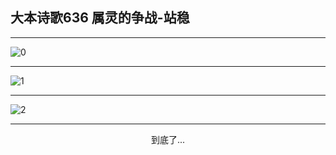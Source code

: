 
## 大本诗歌636 属灵的争战-站稳
        
<div id="aplayer0"></div>

---

<img alt="0" data-original="/data/d0636/0.png">

---

<img alt="1" data-original="/data/d0636/1.png">

---

<img alt="2" data-original="/data/d0636/2.png">

---

<p style="text-align: center">到底了...</p>

<script src="/js/dist-view.js"></script>

<script>
MAIN.id = 'd0636';
        
const ap0 = new APlayer({
    container: document.getElementById('aplayer0'),
    volume: 1,
    loop: 'none',
    preload: 'none',
    audio: [{
        name: '大本诗歌636.mp3',
        artist: '大本诗歌',
        url: 'https://res.wx.qq.com/voice/getvoice?mediaid=MzI0NTk3MDM5M18yMjQ3NDk1NjQ4',
        cover: '/favicon'
    }]
});
</script>
